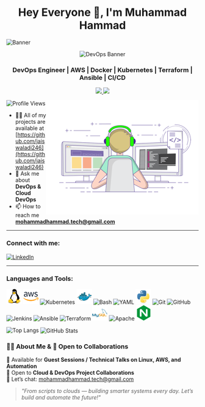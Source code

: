 <h1 align="center">Hey Everyone 👋, I'm Muhammad Hammad</h1>

![Banner](banner.gif)

<div align="center">
  <img src="https://github.com/muhammadhammad2005/muhammadhammad2005/blob/main/Banner.gif" alt="DevOps Banner">
</div>

<h3 align="center">DevOps Engineer | AWS | Docker | Kubernetes | Terraform | Ansible | CI/CD</h3>

<p align="center">
  <a href="https://github.com/muhammadhammad2005">
    <img src="https://img.shields.io/github/followers/muhammadhammad2005?label=Follow&style=social" />
  </a>
  <a href="https://www.linkedin.com/in/mhammadtech/">
    <img src="https://img.shields.io/badge/LinkedIn-Muhammad%20Hammad-blue?logo=linkedin&style=flat-square" />
  </a>
</p>

<img align="right" alt="Coding" width="400" src="https://raw.githubusercontent.com/devSouvik/devSouvik/master/gif3.gif">

<p align="left">
  <img src="https://komarev.com/ghpvc/?username=muhammadhammad2005&label=Profile%20views&color=0e75b6&style=flat" alt="Profile Views" />
</p>

- 👨‍💻 All of my projects are available at [https://github.com/jaiswaladi246](https://github.com/jaiswaladi246)  
- 💬 Ask me about **DevOps & Cloud DevOps**  
- 📫 How to reach me **mohammadhammad.tech@gmail.com**

---

<h3 align="left">Connect with me:</h3>
<p align="left">
  <a href="https://www.linkedin.com/in/mhammadtech/" target="blank"><img align="center" src="https://raw.githubusercontent.com/rahuldkjain/github-profile-readme-generator/master/src/images/icons/Social/linked-in-alt.svg" alt="LinkedIn" height="30" width="40" /></a>
</p>

---

<h3 align="left">Languages and Tools:</h3>
<p align="left">
  <img src="https://raw.githubusercontent.com/devicons/devicon/master/icons/linux/linux-original.svg" width="40" height="40" alt="Linux"/>
  <img src="https://raw.githubusercontent.com/devicons/devicon/master/icons/amazonwebservices/amazonwebservices-original-wordmark.svg" width="40" height="40"/>
  <img src="https://www.vectorlogo.zone/logos/kubernetes/kubernetes-icon.svg" width="40" height="40" alt="Kubernetes"/>
  <img src="https://raw.githubusercontent.com/devicons/devicon/master/icons/docker/docker-original.svg" width="40" height="40" alt="Docker"/>
  <img src="https://cdn.jsdelivr.net/gh/devicons/devicon/icons/bash/bash-original.svg" width="40" height="40" alt="Bash"/>
  <img src="https://cdn.jsdelivr.net/gh/devicons/devicon/icons/yaml/yaml-original.svg" width="40" height="40" alt="YAML"/>
  <img src="https://raw.githubusercontent.com/devicons/devicon/master/icons/python/python-original.svg" width="40" height="40" alt="Python"/>
  <img src="https://www.vectorlogo.zone/logos/git-scm/git-scm-icon.svg" width="40" height="40" alt="Git"/>
  <img src="https://cdn.jsdelivr.net/gh/devicons/devicon/icons/github/github-original.svg" width="40" height="40" alt="GitHub"/>
  <img src="https://www.vectorlogo.zone/logos/jenkins/jenkins-icon.svg" width="40" height="40" alt="Jenkins"/>
  <img src="https://cdn.jsdelivr.net/gh/devicons/devicon/icons/ansible/ansible-original.svg" width="40" height="40" alt="Ansible"/>
  <img src="https://cdn.jsdelivr.net/gh/devicons/devicon/icons/terraform/terraform-original.svg" width="40" height="40" alt="Terraform"/>
  <img src="https://raw.githubusercontent.com/devicons/devicon/master/icons/mysql/mysql-original-wordmark.svg" width="40" height="40" alt="MySQL"/>
  <img src="https://cdn.jsdelivr.net/gh/devicons/devicon/icons/apache/apache-original.svg" width="40" height="40" alt="Apache"/>
  <img src="https://raw.githubusercontent.com/devicons/devicon/master/icons/nginx/nginx-original.svg" width="40" height="40" alt="Nginx"/>
</p>

<p><img align="left" src="https://github-readme-stats.vercel.app/api/top-langs?username=muhammadhammad2005&show_icons=true&locale=en&layout=compact&theme=vue&hide_border=true" alt="Top Langs" /></p>

<p>&nbsp;<img align="center" src="https://github-readme-stats.vercel.app/api?username=muhammadhammad2005&show_icons=true&locale=en&theme=vue&hide_border=true" alt="GitHub Stats" /></p>

### 👨‍💼 About Me & 🤝 Open to Collaborations

🎤 Available for **Guest Sessions / Technical Talks on Linux, AWS, and Automation**  
🤝 Open to **Cloud & DevOps Project Collaborations**  
📧 Let’s chat: mohammadhammad.tech@gmail.com

> *"From scripts to clouds — building smarter systems every day. Let’s build and automate the future!"*
